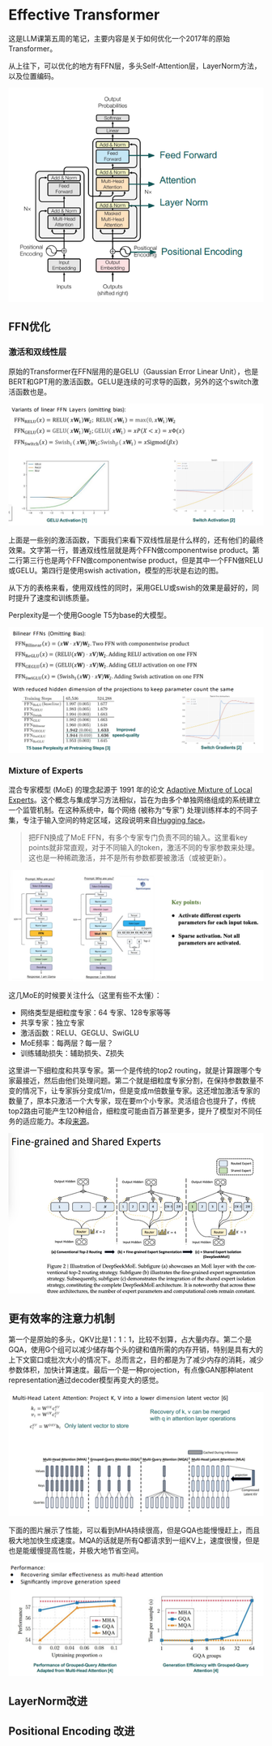 # Effective Transformer

这是LLM课第五周的笔记，主要内容是关于如何优化一个2017年的原始Transformer。

从上往下，可以优化的地方有FFN层，多头Self-Attention层，LayerNorm方法，以及位置编码。

![improve-1](../img/improve-1.png)

## FFN优化

### 激活和双线性层

原始的Transformer在FFN层用的是GELU（Gaussian Error Linear Unit），也是BERT和GPT用的激活函数。GELU是连续的可求导的函数，另外的这个switch激活函数也是。

![improve-2](../img/improve-2.png)

上面是一些别的激活函数，下面我们来看下双线性层是什么样的，还有他们的最终效果。文字第一行，普通双线性层就是两个FFN做componentwise product。第二行第三行也是两个FFN做componentwise product，但是其中一个FFN做RELU或GELU。第四行是使用swish activation，模型的形状是右边的图。

从下方的表格来看，使用双线性的同时，采用GELU或swish的效果是最好的，同时提升了速度和训练质量。

Perplexity是一个使用Google T5为base的大模型。

![improve-3](../img/improve-3.png)

### Mixture of Experts

混合专家模型 (MoE) 的理念起源于 1991 年的论文 [Adaptive Mixture of Local Experts](https://www.cs.toronto.edu/~hinton/absps/jjnh91.pdf)。这个概念与集成学习方法相似，旨在为由多个单独网络组成的系统建立一个监管机制。在这种系统中，每个网络 (被称为“专家”) 处理训练样本的不同子集，专注于输入空间的特定区域，这段说明来自[Hugging face](https://huggingface.co/blog/zh/moe#%E4%BB%80%E4%B9%88%E6%98%AF%E6%B7%B7%E5%90%88%E4%B8%93%E5%AE%B6%E6%A8%A1%E5%9E%8B)。

> 把FFN换成了MoE FFN，有多个专家专门负责不同的输入。这里看key points就非常直观，对于不同输入的token，激活不同的专家参数来处理。这也是一种稀疏激活，并不是所有参数都要被激活（或被更新）。

![improve-4](../img/improve-4.png)

这几MoE的时候要关注什么（这里有些不太懂）：

- 网络类型是细粒度专家：64 专家、128专家等等
- 共享专家：独立专家
- 激活函数：RELU、GEGLU、SwiGLU
- MoE频率：每两层？每一层？
- 训练辅助损失：辅助损失、Z损失

这里讲一下细粒度和共享专家。第一个是传统的top2 routing，就是计算跟哪个专家最接近，然后由他们处理问题。第二个就是细粒度专家分割，在保持参数数量不变的情况下，让专家拆分变成1/m，但是变成m倍数量专家。这还增加激活专家的数量了，原本只激活一个大专家，现在要m个小专家。灵活组合也提升了，传统top2路由可能产生120种组合，细粒度可能由百万甚至更多，提升了模型对不同任务的适应能力。本段[来源](https://blog.csdn.net/weixin_41429382/article/details/144701936)。

![improve-5](../img/improve-5.png)

## 更有效率的注意力机制

第一个是原始的多头，QKV比是1：1：1，比较不划算，占大量内存。第二个是GQA，使用G个组可以减少储存每个头的键和值所需的内存开销，特别是具有大的上下文窗口或批次大小的情况下。总而言之，目的都是为了减少内存的消耗，减少参数体积，加快计算速度。最后一个是一种projection，有点像GAN那种latent representation通过decoder模型再变大的感觉。

![improve-6](../img/improve-6.png)

下面的图片展示了性能，可以看到MHA持续很高，但是GQA也能慢慢赶上，而且极大地加快生成速度。MQA的话就是所有Q都请求到一组KV上，速度很慢，但是也是能缓慢提高性能，并极大地节省空间。

![improve-7](../img/improve-7.png)

## LayerNorm改进

## Positional Encoding 改进